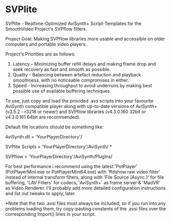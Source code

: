 # SVPlite
SVPlite - Realtime-Optimized AviSynth+ Script-Templates for the SmoothVideo Project's SVPflow filters.

Project Goal: Making SVPflow libraries more usable and accessible on older computers and portable video players.

Project's Priorities are as follows:
1. Latency - Minimizing buffer refill delays and making frame drop and seek recovery as fast and smooth as possible.
2. Quality - Balancing between artefact reduction and playback smoothness, with no noticeable compromises in either.
3. Speed   - Increasing throughput to avoid underruns by making best possible use of available buffering techniques.

To use, just copy and load the provided .avs scripts into your favourite AviSynth compatible player along with up-to-date versions of AviSynth+ (v3.5.2 - r3218 or newer) and SVPflow libraries (v4.3.0.160 32bit or v4.3.0.161 64bit are recommended).

Default file locations should be something like:

AviSynth.dll > 'YourPlayerDirectory'/

SVPlite Scripts > 'YourPlayerDirectory'/AviSynth/ *

SVPflow > 'YourPlayerDirectory'/AviSynth/PlugIns/

For best performance i recommend using the latest 'PotPlayer' (PotPlayerMini.exe or PotPlayerMini64.exe) with 'ffdshow raw video filter' instead of internal transform filters, along with 'File Source (Async.)' for file buffering, 'LAV Filters' for codecs, 'AviSynth+' as frame server & 'MadVR' as Video Renderer. I'll probably add more detailed configuration instructions and list out tweaks to apply, later.

*Note that the two .avsi files must always be included; so if you run into any problems loading them, try copy-pasting constents of the .avsi files over the corresponding Import() lines in your script.
